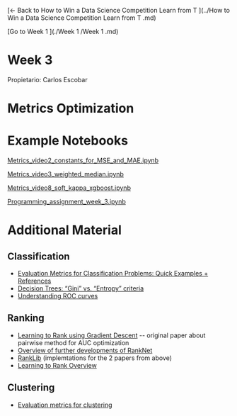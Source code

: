 [← Back to How to Win a Data Science Competition Learn from T ](../How to Win a Data Science Competition Learn from T .md)

[Go to Week 1 ](./Week 1 /Week 1 .md)

# Week 3

Propietario: Carlos Escobar

# Metrics Optimization

# Example Notebooks

[Metrics_video2_constants_for_MSE_and_MAE.ipynb](Week%203%2098943c6d23e54a96b6d11bcdcdd9a883/Metrics_video2_constants_for_MSE_and_MAE.ipynb)

[Metrics_video3_weighted_median.ipynb](Week%203%2098943c6d23e54a96b6d11bcdcdd9a883/Metrics_video3_weighted_median.ipynb)

[Metrics_video8_soft_kappa_xgboost.ipynb](Week%203%2098943c6d23e54a96b6d11bcdcdd9a883/Metrics_video8_soft_kappa_xgboost.ipynb)

[Programming_assignment_week_3.ipynb](Week%203%2098943c6d23e54a96b6d11bcdcdd9a883/Programming_assignment_week_3.ipynb)

# Additional Material

## Classification

- [Evaluation Metrics for Classification Problems: Quick Examples + References](http://queirozf.com/entries/evaluation-metrics-for-classification-quick-examples-references)
- [Decision Trees: “Gini” vs. “Entropy” criteria](https://www.garysieling.com/blog/sklearn-gini-vs-entropy-criteria)
- [Understanding ROC curves](http://www.navan.name/roc/)

## Ranking

- [Learning to Rank using Gradient Descent](http://icml.cc/2015/wp-content/uploads/2015/06/icml_ranking.pdf) -- original paper about pairwise method for AUC optimization
- [Overview of further developments of RankNet](https://www.microsoft.com/en-us/research/wp-content/uploads/2016/02/MSR-TR-2010-82.pdf)
- [RankLib](https://sourceforge.net/p/lemur/wiki/RankLib/) (implemtations for the 2 papers from above)
- [Learning to Rank Overview](https://wellecks.wordpress.com/2015/01/15/learning-to-rank-overview)

## Clustering

- [Evaluation metrics for clustering](http://nlp.uned.es/docs/amigo2007a.pdf)